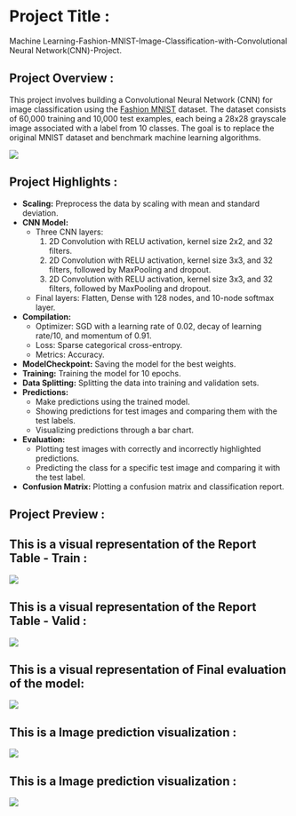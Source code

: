 # Project Title :
Machine Learning-Fashion-MNIST-Image-Classification-with-Convolutional Neural Network(CNN)-Project.

## Project Overview :
This project involves building a Convolutional Neural Network (CNN) for image classification using the [Fashion MNIST](https://github.com/zalandoresearch/fashion-mnist) dataset.
The dataset consists of 60,000 training and 10,000 test examples, each being a 28x28 grayscale image associated with a label from 10 classes. 
The goal is to replace the original MNIST dataset and benchmark machine learning algorithms.

<img src="Images/fashion-mnist-sprite.png">

## Project Highlights :
  - **Scaling:** Preprocess the data by scaling with mean and standard deviation.
- **CNN Model:**
  - Three CNN layers:
    1. 2D Convolution with RELU activation, kernel size 2x2, and 32 filters.
    2. 2D Convolution with RELU activation, kernel size 3x3, and 32 filters, followed by MaxPooling and dropout.
    3. 2D Convolution with RELU activation, kernel size 3x3, and 32 filters, followed by MaxPooling and dropout.
  - Final layers: Flatten, Dense with 128 nodes, and 10-node softmax layer.
- **Compilation:**
  - Optimizer: SGD with a learning rate of 0.02, decay of learning rate/10, and momentum of 0.91.
  - Loss: Sparse categorical cross-entropy.
  - Metrics: Accuracy.
- **ModelCheckpoint:**  Saving the model for the best weights.
- **Training:** Training the model for 10 epochs.
- **Data Splitting:** Splitting the data into training and validation sets.
- **Predictions:**
  - Make predictions using the trained model.
  - Showing predictions for test images and comparing them with the test labels.
  - Visualizing predictions through a bar chart.
- **Evaluation:**
  - Plotting test images with correctly and incorrectly highlighted predictions.
  - Predicting the class for a specific test image and comparing it with the test label.
- **Confusion Matrix:** Plotting a confusion matrix and classification report.
  
## Project Preview :
## This is a visual representation of the Report Table - Train :
<img src="Images/Report Table - Train.png">

## This is a visual representation of the Report Table - Valid :
<img src="Images/Report Table - Valid.png">

## This is a visual representation of Final evaluation of the model:
<img src="Images/Final evaluation of the model.png">

## This is a Image prediction visualization :
<img src="Images/Image prediction visualization 1.png">

## This is a Image prediction visualization :
<img src="Images/Image prediction visualization 2.png">




